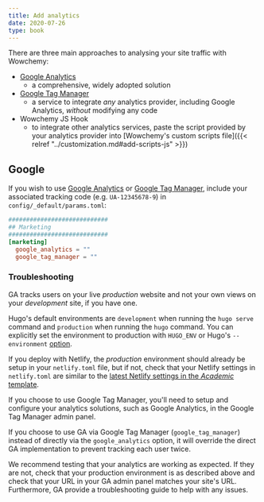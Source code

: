 ```yaml
---
title: Add analytics
date: 2020-07-26
type: book
---
```


There are three main approaches to analysing your site traffic with Wowchemy:

- [Google Analytics](https://analytics.google.com)
  - a comprehensive, widely adopted solution
- [Google Tag Manager](https://tagmanager.google.com)
  - a service to integrate _any_ analytics provider, including Google Analytics, _without_ modifying any code
- Wowchemy JS Hook
  - to integrate other analytics services, paste the script provided by your analytics provider into [Wowchemy's custom scripts file]({{< relref "../customization.md#add-scripts-js" >}})

## Google

If you wish to use [Google Analytics](https://analytics.google.com) or [Google Tag Manager](https://tagmanager.google.com), include your associated tracking code (e.g. `UA-12345678-9`) in `config/_default/params.toml`:

```toml
############################
## Marketing
############################
[marketing]
  google_analytics = ""
  google_tag_manager = ""
```

### Troubleshooting

GA tracks users on your live _production_ website and not your own views on your _development_ site, if you have one.

Hugo's default environments are `development` when running the `hugo serve` command and `production` when running the `hugo` command. You can explicitly set the environment to production with `HUGO_ENV` or Hugo's `--environment` [option](https://gohugo.io/commands/hugo_env/#readout).

If you deploy with Netlify, the _production_ environment should already be setup in your `netlify.toml` file, but if not, check that your Netlify settings in `netlify.toml` are similar to the [latest Netlify settings in the _Academic_ template](https://github.com/wowchemy/starter-academic/blob/master/netlify.toml).

If you choose to use Google Tag Manager, you'll need to setup and configure your analytics solutions, such as Google Analytics, in the Google Tag Manager admin panel.

If you choose to use GA via Google Tag Manager (`google_tag_manager`) instead of directly via the `google_analytics` option, it will override the direct GA implementation to prevent tracking each user twice.

We recommend testing that your analytics are working as expected. If they are not, check that your production environment is as described above and check that your URL in your GA admin panel matches your site's URL. Furthermore, GA provide a troubleshooting guide to help with any issues.
